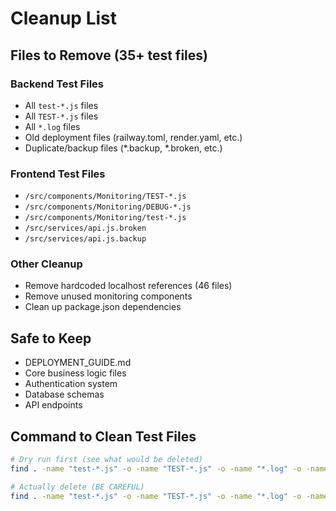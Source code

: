 # Cleanup List

## Files to Remove (35+ test files)

### Backend Test Files
- All `test-*.js` files
- All `TEST-*.js` files  
- All `*.log` files
- Old deployment files (railway.toml, render.yaml, etc.)
- Duplicate/backup files (*.backup, *.broken, etc.)

### Frontend Test Files  
- `/src/components/Monitoring/TEST-*.js`
- `/src/components/Monitoring/DEBUG-*.js`
- `/src/components/Monitoring/test-*.js`
- `/src/services/api.js.broken`
- `/src/services/api.js.backup`

### Other Cleanup
- Remove hardcoded localhost references (46 files)
- Remove unused monitoring components
- Clean up package.json dependencies

## Safe to Keep
- DEPLOYMENT_GUIDE.md
- Core business logic files
- Authentication system
- Database schemas
- API endpoints

## Command to Clean Test Files
```bash
# Dry run first (see what would be deleted)
find . -name "test-*.js" -o -name "TEST-*.js" -o -name "*.log" -o -name "*.backup" -o -name "*.broken"

# Actually delete (BE CAREFUL)
find . -name "test-*.js" -o -name "TEST-*.js" -o -name "*.log" -o -name "*.backup" -o -name "*.broken" -delete
```